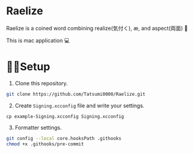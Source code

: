 # Raelize
Raelize is a coined word combining realize(気付く), æ, and aspect(両面) 🫰

This is mac application 💻

# 🧑‍💻Setup

1. Clone this repository.

```sh
git clone https://github.com/Tatsumi0000/Raelize.git
```

2. Create `Signing.xcconfig` file and write your settings.

```xconfig
cp example-Signing.xcconfig Signing.xcconfig
```

3. Formatter settings.

```sh
git config --local core.hooksPath .githooks
chmod +x .githooks/pre-commit
```
